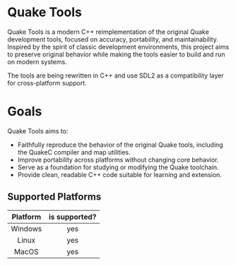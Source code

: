 # Quake Tools

Quake Tools is a modern C++ reimplementation of the original Quake development
tools, focused on accuracy, portability, and maintainability. Inspired by the
spirit of classic development environments, this project aims to preserve
original
behavior while making the tools easier to build and run on modern systems.

The tools are being rewritten in C++ and use SDL2 as a compatibility layer for
cross-platform support.

# Goals

Quake Tools aims to:

- Faithfully reproduce the behavior of the original Quake tools, including the
  QuakeC compiler and map utilities.
- Improve portability across platforms without changing core behavior.
- Serve as a foundation for studying or modifying the Quake toolchain.
- Provide clean, readable C++ code suitable for learning and extension.

## Supported Platforms

| Platform | is supported? |
|:--------:|:-------------:|
| Windows  |      yes      |
|  Linux   |      yes      |
|  MacOS   |      yes      |
